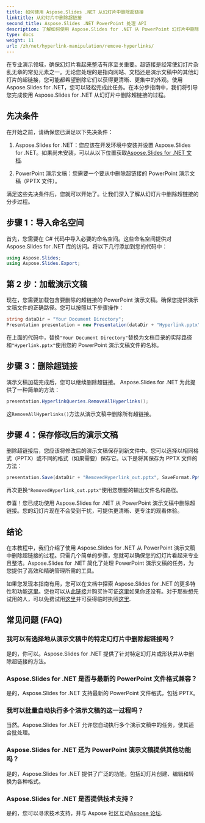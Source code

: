 ```yaml
---
title: 如何使用 Aspose.Slides .NET 从幻灯片中删除超链接
linktitle: 从幻灯片中删除超链接
second_title: Aspose.Slides .NET PowerPoint 处理 API
description: 了解如何使用 Aspose.Slides for .NET 从 PowerPoint 幻灯片中删除超链接。创建简洁专业的演示文稿。
type: docs
weight: 11
url: /zh/net/hyperlink-manipulation/remove-hyperlinks/
---
```


在专业演示领域，确保幻灯片看起来整洁有序至关重要。超链接是经常使幻灯片杂乱无章的常见元素之一。无论您处理的是指向网站、文档还是演示文稿中的其他幻灯片的超链接，您可能都希望删除它们以获得更清晰、更集中的外观。使用 Aspose.Slides for .NET，您可以轻松完成此任务。在本分步指南中，我们将引导您完成使用 Aspose.Slides for .NET 从幻灯片中删除超链接的过程。

## 先决条件

在开始之前，请确保您已满足以下先决条件：

1.  Aspose.Slides for .NET：您应该在开发环境中安装并设置 Aspose.Slides for .NET。如果尚未安装，可以从以下位置获取[Aspose.Slides for .NET 文档](https://reference.aspose.com/slides/net/).

2. PowerPoint 演示文稿：您需要一个要从中删除超链接的 PowerPoint 演示文稿（PPTX 文件）。

满足这些先决条件后，您就可以开始了。让我们深入了解从幻灯片中删除超链接的分步过程。

## 步骤 1：导入命名空间

首先，您需要在 C# 代码中导入必要的命名空间。这些命名空间提供对 Aspose.Slides for .NET 库的访问。将以下几行添加到您的代码中：

```csharp
using Aspose.Slides;
using Aspose.Slides.Export;
```

## 第 2 步：加载演示文稿

现在，您需要加载包含要删除的超链接的 PowerPoint 演示文稿。确保您提供演示文稿文件的正确路径。您可以按照以下步骤操作：

```csharp
string dataDir = "Your Document Directory";
Presentation presentation = new Presentation(dataDir + "Hyperlink.pptx");
```

在上面的代码中，替换`"Your Document Directory"`替换为文档目录的实际路径和`"Hyperlink.pptx"`使用您的 PowerPoint 演示文稿文件的名称。

## 步骤 3：删除超链接

演示文稿加载完成后，您可以继续删除超链接。 Aspose.Slides for .NET 为此提供了一种简单的方法：

```csharp
presentation.HyperlinkQueries.RemoveAllHyperlinks();
```

这`RemoveAllHyperlinks()`方法从演示文稿中删除所有超链接。

## 步骤 4：保存修改后的演示文稿

删除超链接后，您应该将修改后的演示文稿保存到新文件中。您可以选择以相同格式（PPTX）或不同的格式（如果需要）保存它。以下是将其保存为 PPTX 文件的方法：

```csharp
presentation.Save(dataDir + "RemovedHyperlink_out.pptx", SaveFormat.Pptx);
```

再次更换`"RemovedHyperlink_out.pptx"`使用您想要的输出文件名和路径。

恭喜！您已成功使用 Aspose.Slides for .NET 从 PowerPoint 演示文稿中删除超链接。您的幻灯片现在不会受到干扰，可提供更清晰、更专注的观看体验。

## 结论

在本教程中，我们介绍了使用 Aspose.Slides for .NET 从 PowerPoint 演示文稿中删除超链接的过程。只需几个简单的步骤，您就可以确保您的幻灯片看起来专业且整洁。Aspose.Slides for .NET 简化了处理 PowerPoint 演示文稿的任务，为您提供了高效和精确管理所需的工具。

如果您发现本指南有用，您可以在文档中探索 Aspose.Slides for .NET 的更多特性和功能[这里](https://reference.aspose.com/slides/net/)。您也可以从[此链接](https://releases.aspose.com/slides/net/)并购买许可证[这里](https://purchase.aspose.com/buy)如果你还没有。对于那些想先试用的人，可以免费试用[这里](https://releases.aspose.com/)并可获得临时执照[这里](https://purchase.aspose.com/temporary-license/).

## 常见问题 (FAQ)

### 我可以有选择地从演示文稿中的特定幻灯片中删除超链接吗？
是的，你可以。Aspose.Slides for .NET 提供了针对特定幻灯片或形状并从中删除超链接的方法。

### Aspose.Slides for .NET 是否与最新的 PowerPoint 文件格式兼容？
是的，Aspose.Slides for .NET 支持最新的 PowerPoint 文件格式，包括 PPTX。

### 我可以批量自动执行多个演示文稿的这一过程吗？
当然。Aspose.Slides for .NET 允许您自动执行多个演示文稿中的任务，使其适合批处理。

### Aspose.Slides for .NET 还为 PowerPoint 演示文稿提供其他功能吗？
是的，Aspose.Slides for .NET 提供了广泛的功能，包括幻灯片创建、编辑和转换为各种格式。

### Aspose.Slides for .NET 是否提供技术支持？
是的，您可以寻求技术支持，并与 Aspose 社区互动[Aspose 论坛](https://forum.aspose.com/).